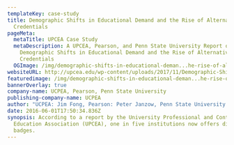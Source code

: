 ```yaml
---
templateKey: case-study
title: Demographic Shifts in Educational Demand and the Rise of Alternative
  Credentials
pageMeta:
  metaTitle: UPCEA Case Study
  metaDescription: A UPCEA, Pearson, and Penn State University Report on
    Demographic Shifts in Educational Demand and the Rise of Alternative
    Credentials
  OGImage: /img/demographic-shifts-in-educational-deman...he-rise-of-alternative-credentials.png
websiteURL: http://upcea.edu/wp-content/uploads/2017/11/Demographic-Shifts-in-Educational-Demand-and-the-Rise-of-Alternative-Credentials.pdf
featuredimage: /img/demographic-shifts-in-educational-deman...he-rise-of-alternative-credentials.png
bannerOverlay: true
company-name: UCPEA, Pearson, Penn State University
publishing-company-name: UCPEA
author: "UCPEA: Jim Fong, Pearson: Peter Janzow, Penn State University: Dr. Kyle Peck"
date: 2016-06-01T17:50:34.836Z
synopsis: According to a report by the University Professional and Continuing
  Education Association (UPCEA), one in five institutions now offers digital
  badges.
---
```

